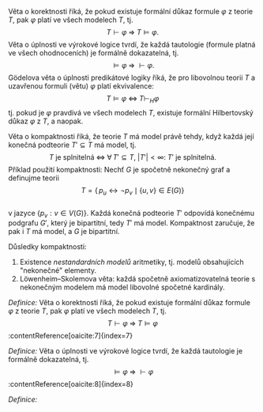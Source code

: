Věta o korektnosti říká, že pokud existuje formální důkaz formule $φ$ z teorie $T$, pak $φ$ platí ve všech modelech $T$, tj.  
$$
T⊢φ \;\Rightarrow\; T\models φ.
$$
Věta o úplnosti ve výrokové logice tvrdí, že každá tautologie (formule platná ve všech ohodnoceních) je formálně dokazatelná, tj.  
$$
⊨φ \;\Rightarrow\; ⊢φ.
$$
Gödelova věta o úplnosti predikátové logiky říká, že pro libovolnou teorii $T$ a uzavřenou formuli (větu) $φ$ platí ekvivalence:
$$
T\models φ \;\Longleftrightarrow\; T⊢_H φ
$$
tj. pokud je $φ$ pravdivá ve všech modelech $T$, existuje formální Hilbertovský důkaz $φ$ z $T$, a naopak.

Věta o kompaktnosti říká, že teorie $T$ má model právě tehdy, když každá její konečná podteorie $T'\subseteq T$ má model, tj.  
$$
T\text{ je splnitelná}
\;\Leftrightarrow\;
\forall\,T'\subseteq T,\;|T'|<\infty:\;T'\text{ je splnitelná}.
$$
Příklad použití kompaktnosti: Nechť $G$ je spočetně nekonečný graf a definujme teorii  
$$
T=\{\,p_u\leftrightarrow\neg p_v \mid \{u,v\}\in E(G)\}
$$  
v jazyce $\{p_v : v\in V(G)\}$. Každá konečná podteorie $T'$ odpovídá konečnému podgrafu $G'$, který je bipartitní, tedy $T'$ má model. Kompaktnost zaručuje, že pak i $T$ má model, a $G$ je bipartitní. 

Důsledky kompaktnosti:  
1. Existence *nestandardních modelů* aritmetiky, tj. modelů obsahujících "nekonečné" elementy.  
2. Löwenheim–Skolemova věta: každá spočetně axiomatizovatelná teorie s nekonečným modelem má model libovolné spočetné kardinály.


*Definice:* Věta o korektnosti říká, že pokud existuje formální důkaz formule $φ$ z teorie $T$, pak $φ$ platí ve všech modelech $T$, tj.
$$
T⊢φ \;\Rightarrow\; T\models φ
$$ :contentReference[oaicite:7]{index=7}

*Definice:* Věta o úplnosti ve výrokové logice tvrdí, že každá tautologie je formálně dokazatelná, tj.
$$
⊨φ \;\Rightarrow\; ⊢φ
$$ :contentReference[oaicite:8]{index=8}

*Definice:* 